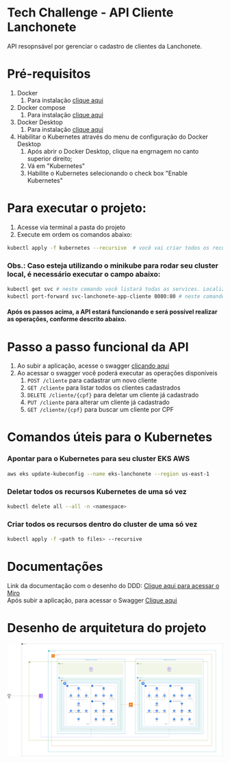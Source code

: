 # Tech Challenge - API Cliente Lanchonete


API resopnsável por gerenciar o cadastro de clientes da Lanchonete.

# Pré-requisitos
1. Docker
   1. Para instalação [clique aqui](https://www.docker.com/get-started/)
2. Docker compose
   1. Para instalação [clique aqui](https://docs.docker.com/compose/install/)
3. Docker Desktop
   1. Para instalação [clique aqui](https://www.docker.com/products/docker-desktop/)
4. Habilitar o Kubernetes através do menu de configuração do Docker Desktop
   1. Após abrir o Docker Desktop, clique na engrnagem no canto superior direito;
   2. Vá em "Kubernetes"
   3. Habilite o Kubernetes selecionando o check box "Enable Kubernetes"

# Para executar o projeto:
1. Acesse via terminal a pasta do projeto
2. Execute em ordem os comandos abaixo: 
```bash
kubectl apply -f kubernetes --recursive  # você vai criar todos os recursos kubernetes que estão dentro da pasta 'kubernetes/'
```

### Obs.: Caso esteja utilizando o minikube para rodar seu cluster local, é necessário executar o campo abaixo:
```bash
kubectl get svc # neste comando você listará todas as services. Localize a service do app (svc-lanchonete-app-cliente)
kubectl port-forward svc-lanchonete-app-cliente 8080:80 # neste comando você vai direcionar todas as chamadas da porta 8080 para a porta 80 do cluster
```

#### Após os passos acima, a API estará funcionando e será possível realizar as operações, conforme descrito abaixo.

# Passo a passo funcional da API
1. Ao subir a aplicação, acesse o swagger [clicando aqui](http://localhost:8080/swagger-ui/index.html)
2. Ao acessar o swagger você poderá executar as operações disponíveis
   1. `POST /cliente` para cadastrar um novo cliente
   2. `GET /cliente` para listar todos os clientes cadastrados
   3. `DELETE /cliente/{cpf}` para deletar um cliente já cadastrado
   4. `PUT /cliente` para alterar um cliente já cadastrado
   5. `GET /cliente/{cpf}` para buscar um cliente por CPF



# Comandos úteis para o Kubernetes

### Apontar para o Kubernetes para seu cluster EKS AWS
```bash
aws eks update-kubeconfig --name eks-lanchonete --region us-east-1
```

### Deletar todos os recursos Kubernetes de uma só vez
```bash
kubectl delete all --all -n <namespace>
```

### Criar todos os recursos dentro do cluster de uma só vez
```bash
kubectl apply -f <path to files> --recursive
```

# Documentações

Link da documentação com o desenho do DDD: [Clique aqui para acessar o Miro](https://miro.com/app/board/uXjVKHPTdLg=/?share_link_id=544608334788)
<br>
Após subir a aplicação, para acessar o Swagger [Clique aqui](http://localhost:8080/swagger-ui/index.html)

# Desenho de arquitetura do projeto

![](arquitetura/tech-challenge-fiap-fase-2.png)